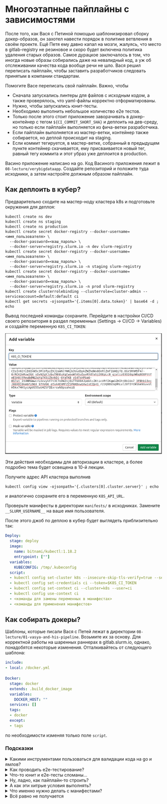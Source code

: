 # Многоэтапные пайплайны с зависимостями

После того, как Вася с Петиной помощью шаблонизировал сборку докер-образов, он захотел навести порядок в политике ветвления в своём проекте. Ещё Петя ему давно капал на мозги, жалуясь, что место в gitlab-registry не резиновое и скоро будет включена политика удаления старых образов. Самое дурацкое заключалось в том, что иногда новые образы собирались даже на невалидный код, а уж об отслеживании качества кода вообще речи не шло. Вася решил переписать пайплайн, чтобы заставить разработчиков следовать принятым в компании стандартам.

Помогите Васе переписать свой пайплайн. Важно, чтобы

- Сначала запускались линтеры для файлов с исходным кодом, а также проверялось, что yaml-файлы корректно отформатированы.
- Нужно, чтобы запускались юнит-тесты.
- Необходимо выполнить небольшое количество e2e тестов.
- Только после этого стоит приложение заворачивать в докер-контейнер с тегом `${CI_COMMIT_SHORT_SHA}` и деплоить на дев-среду, но только если пайплайн выполняется из фича-ветки разработчика.
- Если пайплайн выполняется из мастер-ветки, контейнер также собирается, но деплой происходит на staging.
- Если коммит тегируется, в мастер-ветке, собранный в предыдущем пункте контейнер скачивается, ему присваивается новый тег, равный тегу коммита и этот убраз уже деплоится в production.

Васино приложение написано на go. Код Васиного приложения лежит в `08-lecture/verybigdataapp`. Создайте репозиторий и положите туда исходники, а затем настройте должным образом пайплайн.

## Как деплоить в кубер?

Предварительно сходите на мастер-ноду кластера k8s и подготовьте окружения для деплоя:

```
kubectl create ns dev
kubectl create ns staging
kubectl create ns production
kubectl create secret docker-registry --docker-username=<имя_пользователя> \
  --docker-password=<ваш_пароль> \
  --docker-server=registry.slurm.io -n dev slurm-registry
kubectl create secret docker-registry --docker-username=<имя_пользователя> \
  --docker-password=<ваш_пароль> \
  --docker-server=registry.slurm.io -n staging slurm-registry
kubectl create secret docker-registry --docker-username=<имя_пользователя> \
  --docker-password=<ваш_пароль> \
  --docker-server=registry.slurm.io -n prod slurm-registry
kubectl create clusterrolebinding --clusterrole=cluster-admin --serviceaccount=default:default ci
kubectl get secrets -ojsonpath='{.items[0].data.token}' | base64 -d ; echo
```

Вывод последней команды сохраните. Перейдите в настройки CI/CD своего репозитория в раздел переменных (Settings -> CI/CD -> Variables) и создайте переменную `K8S_CI_TOKEN`:

![](img/01-ci-token.png)

Эти действия необходимы для авторизации в кластере, а более подробно тема будет освещена в 10-й лекции.

Получите адрес API кластера выполнив

```
kubectl config view -ojsonpath='{.clusters[0].cluster.server}' ; echo
```

и аналогично сохраните его в переменную `K8S_API_URL`.

Проверьте манифесты в директории `manifests/` в исходниках. Замените `__SLURM_USERNAME__` на ваше имя пользователя.

После этого джоб по деплою в кубер будет выглядеть приблизительно так:

```yaml
Deploy:
  stage: deploy
  image:
    name: bitnami/kubectl:1.18.2
    entrypoint: [""]
  variables:
    KUBECONFIG: /tmp/.kubeconfig
  script:
  - kubectl config set-cluster k8s --insecure-skip-tls-verify=true --server=$K8S_API_URL
  - kubectl config set-credentials ci --token=$K8S_CI_TOKEN
  - kubectl config set-context ci --cluster=k8s --user=ci
  - kubectl config use-context ci
  - <команды для замены переменных в манифестах>
  - <команды для применения манифестов>
```

## Как собирать докеры?

Шаблоны, которые писали Вася с Петей лежат в директории `08-lecture/01-vasya-and-his-pipeline`. Возьмите их за основу. Для корректной работы на шаренных раннерах в gitlab.slurm.io, однако, понадобятся некоторые изменения. Отталкивайтесь от следующего шаблона:

```yaml
include:
- local: /docker.yml

Docker:
  stage: docker
  extends: .build_docker_image
  variables:
    DOCKER_HOST: ""
  services: []
  tags:
  - docker
  except:
  - tags
```

по необходимости изменяя только поле `script`.

### Подсказки

<details>
<summary>Какими инструментами пользоваться для валидации кода на go и ямлов?</summary>

- golangci-lint [docker](https://hub.docker.com/r/golangci/golangci-lint); [github](https://github.com/golangci/golangci-lint)
- yamllint [docker](https://hub.docker.com/r/cytopia/yamllint); [github](https://github.com/adrienverge/yamllint)
- Встроенные инструменты для тестирования go запускаются командой `go test ./...`.

</details>

<details>
<summary>Как проводить e2e-тестирование?</summary>

Васино приложение производит высоконагруженные вычисления и предоставляет клиентам http-интерфейс на порту 58080. Но если высокого RPS нет, приложение можно запустить и внутри одного из этапов пайплайна. В том же этапе, где приложение будет создано, запустите его фоном после компиляции и отправьте несколько тестовых запросов:

```
$ curl "localhost:58080/?a=6&b=4"
10
$ curl "localhost:58080/?a=2&b=3"
5
```

С помощью современнейших моделей машинного обучения и предиктивной аналитики сервер возвращает сумму значений в полях `a` и `b`. Простенькое e2e-тестирование можно реализовать подобным методом:

```
RESULT=$(curl "localhost:58080/?a=6&b=4")
'[[ "$RESULT" == "10" ]]' # подобные конструкции в ямле необходимо заворачивать в кавычки
```

Если это не так, вторая команда вернёт exit-code 1 и пайплайн будет считаться неуспешным.

</details>

<details>
<summary>Что-то юнит и e2e-тесты сломаны...</summary>

Поищите ошибку в `verybigdataapp/pkg/bigdatafuncs/funcs.go`.

</details>

<details>
<summary>Ну, ладно, как пайплайн-то строить?</summary>

Нужны следующие этапы:

- validate. Здесь должны запускаться все линтеры и юнит-тесты в трёх параллельных джобах.
- build. Здесь будет компиляция бинаря и e2e тесты.
- docker. Здесь будет собираться докер образ.
- deploy. Здесь можно по-разному решить задачу, например `if [[ "${CI_COMMIT_REF_NAME}" == "master" ]] ; then ENVIRONMENT=staging ; else ENVIRONMENT=dev ; fi`. В данном случае можно ограничиться плейсхолдерами, например `echo deployed app to $ENVIRONMENT`, так как нюансы целевого окружения вне рамок текущего задания.
- retag. `docker pull image:${CI_COMMIT_SHORT_SHA}; docker tag image:${CI_COMMIT_SHORT_SHA} image:${CI_COMMIT_TAG}; docker push image:${CI_COMMIT_TAG}`.
- release. Как и в deploy, достаточно плейсхолдера `echo deployed app to production`.

</details>

<details>
<summary>А как эти хитрые условия выполнять?</summary>

На этапы пайплайна нужны следующие ограничения:

- validate - не запускается на тегированных коммитах.
- build - не запускается на тегированных коммитах. Сохраняет собранный бинарь в артифактах.
- docker - не запускается на тегированных коммитах.
- deploy - не запускается на тегированных коммитах.
- retag - запускается только на тегированных коммитах.
- release - запускается только на тегированных коммитах.

<details>
<summary>Можно поподробнее?</summary>

```
artifacts:
  paths:
  - verybigdataapp
```

[Ссылка](https://docs.gitlab.com/ee/ci/yaml/#artifactspaths)

```
except:
- tags
```

```
only:
- tags
```

[Ссылка](https://docs.gitlab.com/ee/ci/yaml/#onlyexcept-basic)

</details>

</details>

<details>
<summary>Что именно нужно делать с манифестами?</summary>

```
sed -i "s|__ENVIRONMENT__|${ENVIRONMENT}| ; s|__CI_REGISTRY_IMAGE__|${CI_REGISTRY_IMAGE}| ; s|__IMAGE_TAG__|${CI_COMMIT_SHORT_SHA}|" manifests/*.yml # Если деплой идёт на dev или staging
sed -i "s|__ENVIRONMENT__|${ENVIRONMENT}| ; s|__CI_REGISTRY_IMAGE__|${CI_REGISTRY_IMAGE}| ; s|__IMAGE_TAG__|${CI_COMMIT_TAG}|" manifests/*.yml # Если деплой идёт на prod
kubectl apply -n $ENVIRONMENT -f manifests/
```

</details>

<details>
<summary>Всё равно не получается</summary>

Решение задачи приведено в директории `08-lecture/hints`.

</details>
